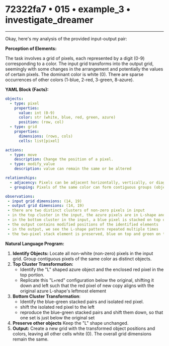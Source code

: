 # 72322fa7 • 015 • example_3 • investigate_dreamer

---
Okay, here's my analysis of the provided input-output pair:

**Perception of Elements:**

The task involves a grid of pixels, each represented by a digit (0-9) corresponding to a color. The input grid transforms into the output grid, seemingly with some changes in the arrangement and potentially the values of certain pixels. The dominant color is white (0). There are sparse occurrences of other colors (1-blue, 2-red, 3-green, 8-azure).

**YAML Block (Facts):**



```yaml
objects:
  - type: pixel
    properties:
      value: int (0-9)
      color: str (white, blue, red, green, azure)
      position: (row, col)
  - type: grid
    properties:
      dimensions: (rows, cols)
      cells: list[pixel]

actions:
  - type: move
    description: Change the position of a pixel.
  - type: modify_value
    description: value can remain the same or be altered

relationships:
  - adjacency: Pixels can be adjacent horizontally, vertically, or diagonally.
  - grouping: Pixels of the same color can form contiguous groups (objects).

observations:
 - input grid dimensions: (14, 19)
 - output grid dimensions: (14, 19)
 - there are two distinct clusters of non-zero pixels in input
 - in the top cluster in the input, the azure pixels are in L-shape and a red pixel is inside the concave part of the L-shape.
 - in the bottom cluster in the input, a blue pixel is stacked on top of a green pixel, and repeated twice nearby. Also a red pixel appears separately.
 - the output contains modified positions of the identified elements
 - in the output, we see the L-shape pattern repeated multiple times
 - the two-pixel stack element is preserved, blue on top and green on the bottom, and repeats too

```



**Natural Language Program:**

1. **Identify Objects:** Locate all non-white (non-zero) pixels in the input grid.  Group contiguous pixels of the same color as distinct objects.
2. **Top Cluster Transformation:**
   -  Identify the "L" shaped azure object and the enclosed red pixel in the top portion.
   -  Replicate this "L+red" configuration below the original, shifting it down and left such that the red pixel of new copy aligns with the original azure L-shape's leftmost element
3. **Bottom Cluster Transformation**:
   - Identify the blue-green stacked pairs and isolated red pixel.
   - shift the isolated red pixel to the left
   - reproduce the blue-green stacked pairs and shift them down, so that one set is just below the original set
4. **Preserve other objects** Keep the "L" shape unchanged.
5. **Output:** Create a new grid with the transformed object positions and colors, leaving all other cells white (0). The overall grid dimensions remain the same.


